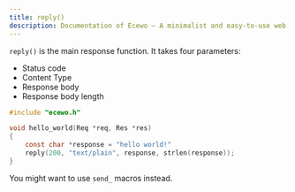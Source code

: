 ```yaml
---
title: reply()
description: Documentation of Ecewo — A minimalist and easy-to-use web framework for C
---
```


`reply()` is the main response function. It takes four parameters:

- Status code
- Content Type
- Response body
- Response body length

```c
#include "ecewo.h"

void hello_world(Req *req, Res *res)
{
    const char *response = "hello world!"
    reply(200, "text/plain", response, strlen(response));
}
```

You might want to use `send_` macros instead.